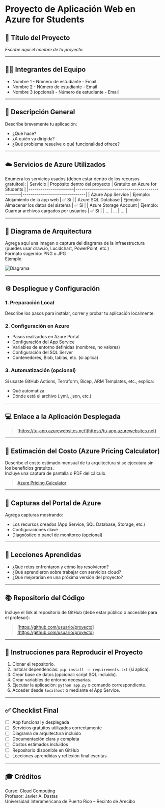 # Proyecto de Aplicación Web en Azure for Students

## 📌 Título del Proyecto
*Escribe aquí el nombre de tu proyecto.*

---

## 🧑‍💻 Integrantes del Equipo
- Nombre 1 - Número de estudiante - Email
- Nombre 2 - Número de estudiante - Email
- Nombre 3 (opcional) - Número de estudiante - Email

---

## 🎯 Descripción General
Describe brevemente tu aplicación:
- ¿Qué hace?
- ¿A quién va dirigida?
- ¿Qué problema resuelve o qué funcionalidad ofrece?

---

## ☁️ Servicios de Azure Utilizados
Enumera los servicios usados (deben estar dentro de los recursos gratuitos):
| Servicio              | Propósito dentro del proyecto                    | Gratuito en Azure for Students |
|-----------------------|--------------------------------------------------|--------------------------------|
| Azure App Service     | Ejemplo: Alojamiento de la app web               | ✅ Sí                           |
| Azure SQL Database    | Ejemplo: Almacenar los datos del sistema         | ✅ Sí                           |
| Azure Storage Account | Ejemplo: Guardar archivos cargados por usuarios  | ✅ Sí                           |
| ...                   | ...                                              | ...                            |

---

## 🧱 Diagrama de Arquitectura
Agrega aquí una imagen o captura del diagrama de la infraestructura (puedes usar draw.io, Lucidchart, PowerPoint, etc.)  
Formato sugerido: PNG o JPG  
Ejemplo:

![Diagrama](./diagrama_arquitectura.png)

---

## ⚙️ Despliegue y Configuración

### 1. Preparación Local
Describe los pasos para instalar, correr y probar tu aplicación localmente.

### 2. Configuración en Azure
- Pasos realizados en Azure Portal
- Configuración del App Service
- Variables de entorno definidas (nombres, no valores)
- Configuración del SQL Server
- Contenedores, Blob, tablas, etc. (si aplica)

### 3. Automatización (opcional)
Si usaste GitHub Actions, Terraform, Bicep, ARM Templates, etc., explica:
- Qué automatiza
- Dónde está el archivo (.yml, .json, etc.)

---

## 💻 Enlace a la Aplicación Desplegada
> [https://tu-app.azurewebsites.net](https://tu-app.azurewebsites.net)

---

## 💸 Estimación del Costo (Azure Pricing Calculator)
Describe el costo estimado mensual de tu arquitectura si se ejecutara sin los beneficios gratuitos.  
Incluye una captura de pantalla o PDF del cálculo.  
> [Azure Pricing Calculator](https://azure.microsoft.com/en-us/pricing/calculator/)

---

## 📁 Capturas del Portal de Azure
Agrega capturas mostrando:
- Los recursos creados (App Service, SQL Database, Storage, etc.)
- Configuraciones clave
- Diagnóstico o panel de monitoreo (opcional)

---

## 📘 Lecciones Aprendidas
- ¿Qué retos enfrentaron y cómo los resolvieron?
- ¿Qué aprendieron sobre trabajar con servicios cloud?
- ¿Qué mejorarían en una próxima versión del proyecto?

---

## 📚 Repositorio del Código
Incluye el link al repositorio de GitHub (debe estar público o accesible para el profesor):
> [https://github.com/usuario/proyecto](https://github.com/usuario/proyecto)

---

## 📄 Instrucciones para Reproducir el Proyecto
1. Clonar el repositorio.
2. Instalar dependencias: `pip install -r requirements.txt` (si aplica).
3. Crear base de datos (opcional: script SQL incluido).
4. Crear variables de entorno necesarias.
5. Ejecutar la aplicación: `python app.py` o comando correspondiente.
6. Acceder desde `localhost` o mediante el App Service.

---

## ✅ Checklist Final
- [ ] App funcional y desplegada
- [ ] Servicios gratuitos utilizados correctamente
- [ ] Diagrama de arquitectura incluido
- [ ] Documentación clara y completa
- [ ] Costos estimados incluidos
- [ ] Repositorio disponible en GitHub
- [ ] Lecciones aprendidas y reflexión final escritas

---

## 🎓 Créditos
Curso: Cloud Computing  
Profesor: Javier A. Dastas  
Universidad Interamericana de Puerto Rico – Recinto de Arecibo
